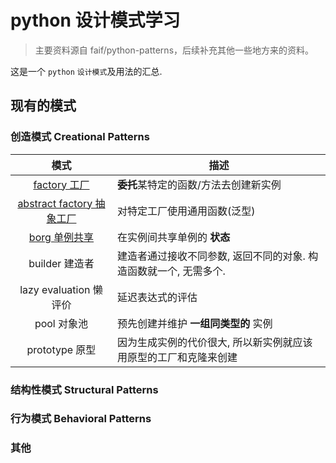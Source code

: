 # python 设计模式学习

> 主要资料源自 faif/python-patterns，后续补充其他一些地方来的资料。

这是一个 `python` `设计模式`及用法的汇总.

## 现有的模式

### 创造模式 Creational Patterns
| 模式 | 描述 |
|:---:|------|
| [factory 工厂](patterns/factory.py) | **委托**某特定的函数/方法去创建新实例 |
| [abstract factory 抽象工厂](patterns/abstract_factory.py) | 对特定工厂使用通用函数(泛型) |
| [borg 单例共享](patterns/borg.py) | 在实例间共享单例的 **状态** |
| builder 建造者 | 建造者通过接收不同参数, 返回不同的对象. 构造函数就一个, 无需多个. |
| lazy evaluation 懒评价 | 延迟表达式的评估 |
| pool 对象池 | 预先创建并维护 **一组同类型的** 实例 |
| prototype 原型 | 因为生成实例的代价很大, 所以新实例就应该用原型的工厂和克隆来创建 |


### 结构性模式 Structural Patterns


### 行为模式 Behavioral Patterns


### 其他